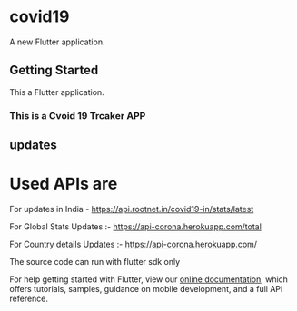 # covid19

A new Flutter application.

## Getting Started

This a Flutter application.

### This is a Cvoid 19 Trcaker APP

## updates

# Used APIs are

For updates in India - https://api.rootnet.in/covid19-in/stats/latest

For Global Stats Updates :- https://api-corona.herokuapp.com/total

For Country details Updates :- https://api-corona.herokuapp.com/


 
 






The source code can run with flutter sdk only

For help getting started with Flutter, view our
[online documentation](https://flutter.dev/docs), which offers tutorials,
samples, guidance on mobile development, and a full API reference.
